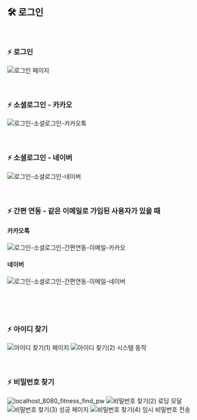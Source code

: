 ## 🛠 로그인
<br>

### ⚡ 로그인
![로그인 페이지](https://github.com/user-attachments/assets/a4e3bc6c-f139-4d69-9ffa-8072473065d6)
<br>
<br>
<br>

### ⚡ 소셜로그인 - 카카오
![로그인-소셜로그인-카카오톡](https://github.com/user-attachments/assets/58423eb5-97e5-4172-b037-6f056d1acb94)
<br>
<br>
<br>

### ⚡ 소셜로그인 - 네이버
![로그인-소셜로그인-네이버](https://github.com/user-attachments/assets/98b09d33-82c0-446d-abd2-bc5daa6c3528)
<br>
<br>
<br>

### ⚡ 간편 연동 - 같은 이메일로 가입된 사용자가 있을 때
#### 카카오톡

![로그인-소셜로그인-간편연동-이메일-카카오](https://github.com/user-attachments/assets/78c00f3f-d260-467a-858b-810bb808213b)

#### 네이버

![로그인-소셜로그인-간편연동-이메일-네이버](https://github.com/user-attachments/assets/8348dae4-9d8f-449e-af7a-5812f5e8a405)

<br>
<br>
<br>

### ⚡ 아이디 찾기
![아이디 찾기(1) 페이지](https://github.com/user-attachments/assets/f2c81b2c-a337-45a4-8980-5127bc87230f)
![아이디 찾기(2) 시스템 동작](https://github.com/user-attachments/assets/5b9c8c6d-670d-4609-8666-5adc2cab26ff)
<br>
<br>
<br>

### ⚡ 비밀번호 찾기
![localhost_8080_fitness_find_pw](https://github.com/user-attachments/assets/eceacb07-05eb-4518-a9ad-906c0b879014)
![비밀번호 찾기(2) 로딩 모달](https://github.com/user-attachments/assets/ac24c74e-6ef0-45d8-9201-3a1110f4775e)
![비밀번호 찾기(3) 성공 페이지](https://github.com/user-attachments/assets/c245adf5-69dd-49a1-8174-a32ce6e0dee0)
![비밀번호 찾기(4) 임시 비밀번호 전송](https://github.com/user-attachments/assets/8759c151-5423-4337-9859-47bb21c6cdb6)
<br>
<br>
<br>

